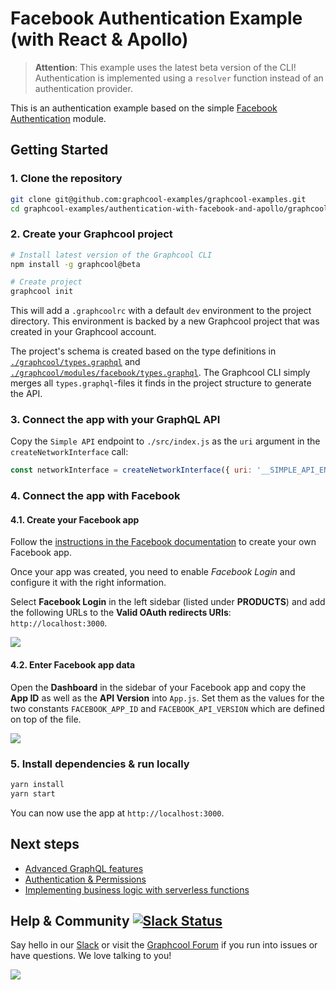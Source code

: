 # Facebook Authentication Example (with React & Apollo)

> **Attention**: This example uses the latest beta version of the CLI! Authentication is implemented using a `resolver` function instead of an authentication provider. 

This is an authentication example based on the simple [Facebook Authentication](https://github.com/graphcool/modules/tree/master/authentication/facebook) module.

## Getting Started

### 1. Clone the repository

```sh
git clone git@github.com:graphcool-examples/graphcool-examples.git
cd graphcool-examples/authentication-with-facebook-and-apollo/graphcool
```

### 2. Create your Graphcool project

```sh
# Install latest version of the Graphcool CLI
npm install -g graphcool@beta

# Create project
graphcool init
```

This will add a `.graphcoolrc` with a default `dev` environment to the project directory. This environment is backed by a new Graphcool project that was created in your Graphcool account.

The project's schema is created based on the type definitions in [`./graphcool/types.graphql`](./graphcool/types.graphql) and [`./graphcool/modules/facebook/types.graphql`](./graphcool/modules/facebook/types.graphql). The Graphcool CLI simply merges all `types.graphql`-files it finds in the project structure to generate the API.


### 3. Connect the app with your GraphQL API

Copy the `Simple API` endpoint to `./src/index.js` as the `uri` argument in the `createNetworkInterface` call:

```js
const networkInterface = createNetworkInterface({ uri: '__SIMPLE_API_ENDPOINT__' })
```

### 4. Connect the app with Facebook

#### 4.1. Create your Facebook app

Follow the [instructions in the Facebook documentation](https://developers.facebook.com/docs/apps/register) to create your own Facebook app.

Once your app was created, you need to enable _Facebook Login_ and configure it with the right information.

Select **Facebook Login** in the left sidebar (listed under **PRODUCTS**) and add the following URLs to the **Valid OAuth redirects URIs**: `http://localhost:3000`.

![](https://imgur.com/pTkB4sX.png)

#### 4.2. Enter Facebook app data

Open the **Dashboard** in the sidebar of your Facebook app and copy the **App ID** as well as the **API Version** into `App.js`. Set them as the values for the two constants `FACEBOOK_APP_ID` and `FACEBOOK_API_VERSION` which are defined on top of the file.

![](https://imgur.com/L7b8GCn.png)


### 5. Install dependencies & run locally

```sh
yarn install
yarn start 
```

You can now use the app at `http://localhost:3000`.


## Next steps

* [Advanced GraphQL features](https://www.graph.cool/docs/tutorials/advanced-features-eath7duf7d/)
* [Authentication & Permissions](https://www.graph.cool/docs/reference/authorization/overview-iegoo0heez/)
* [Implementing business logic with serverless functions](https://www.graph.cool/docs/reference/functions/overview-boo6uteemo/)


## Help & Community [![Slack Status](https://slack.graph.cool/badge.svg)](https://slack.graph.cool)

Say hello in our [Slack](http://slack.graph.cool/) or visit the [Graphcool Forum](https://www.graph.cool/forum) if you run into issues or have questions. We love talking to you!

![](http://i.imgur.com/5RHR6Ku.png)
